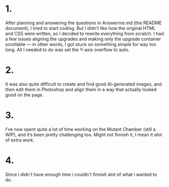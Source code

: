 # 1. 
After planning and answering the questions in Answerme.md (the README document), I tried to start coding. But I didn’t like how the original HTML and CSS were written, so I decided to rewrite everything from scratch. I had a few issues aligning the upgrades and making only the upgrade container scrollable — in other words, I got stuck on something simple for way too long. All I needed to do was set the Y-axis overflow to auto.

# 2. 
It was also quite difficult to create and find good AI-generated images, and then edit them in Photoshop and align them in a way that actually looked good on the page.

# 3. 
I’ve now spent quite a lot of time working on the Mutant Chamber (still a WIP), and it’s been pretty challenging too. Might not finnish it, I mean it *alot* of extra work.

# 4.
Since i didn't have enough time i couldn't finnish alot of what i wanted to do. 